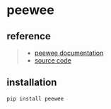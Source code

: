# peewee


## reference
> - [peewee documentation](http://docs.peewee-orm.com/en/latest/)
> - [source code](https://github.com/coleifer/peewee)


## installation
```shell
pip install peewee
```
